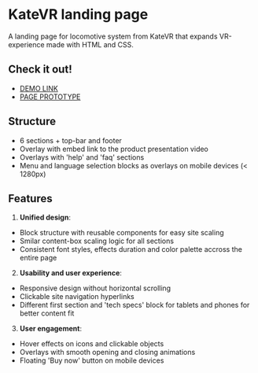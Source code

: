 # KateVR landing page
A landing page for locomotive system from KateVR that expands VR-experience made with HTML and CSS.

## Check it out!
- [DEMO LINK](https://vkrasnovyd.github.io/layout_KateVR/)
- [PAGE PROTOTYPE](https://www.figma.com/design/Blpg4iapsI7fRqJeSp6DvK/KatVR-_FE-students?node-id=3495-38&node-type=canvas&t=ay18MM3LBdYsm8eN-0)

## Structure
* 6 sections + top-bar and footer
* Overlay with embed link to the product presentation video
* Overlays with 'help' and 'faq' sections
* Menu and language selection blocks as overlays on mobile devices (< 1280px)

## Features
1. **Unified design**:
* Block structure with reusable components for easy site scaling
* Smilar content-box scaling logic for all sections
* Consistent font styles, effects duration and color palette accross the entire page

2. **Usability and user experience**:
* Responsive design without horizontal scrolling
* Clickable site navigation hyperlinks
* Different first section and 'tech specs' block for tablets and phones for better content fit

3. **User engagement**:
* Hover effects on icons and clickable objects
* Overlays with smooth opening and closing animations
* Floating 'Buy now' button on mobile devices
